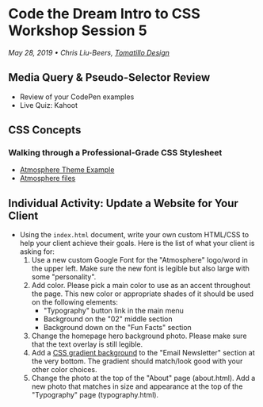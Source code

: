 # Code the Dream Intro to CSS Workshop Session 5
_May 28, 2019 • Chris Liu-Beers, [Tomatillo Design](http://www.tomatillodesign.com/)_

## Media Query & Pseudo-Selector Review
- Review of your CodePen examples
- Live Quiz: Kahoot

## CSS Concepts
### Walking through a Professional-Grade CSS Stylesheet
- [Atmosphere Theme Example](https://demo.studiopress.com/atmosphere/)
- [Atmosphere files](/session-5/atmosphere)


## Individual Activity: Update a Website for Your Client
- Using the `index.html` document, write your own custom HTML/CSS to help your client achieve their goals. Here is the list of what your client is asking for:
     1. Use a new custom Google Font for the "Atmosphere" logo/word in the upper left. Make sure the new font is legible but also large with some "personality".
     2. Add color. Please pick a main color to use as an accent throughout the page. This new color or appropriate shades of it should be used on the following elements:
          - "Typography" button link in the main menu
          - Background on the "02" middle section
          - Background down on the "Fun Facts" section
     3. Change the homepage hero background photo. Please make sure that the text overlay is still legible. 
     4. Add a [CSS gradient background](https://css-tricks.com/css3-gradients/) to the "Email Newsletter" section at the very bottom. The gradient should match/look good with your other color choices.
     5. Change the photo at the top of the "About" page (about.html). Add a new photo that matches in size and appearance at the top of the "Typography" page (typography.html).
